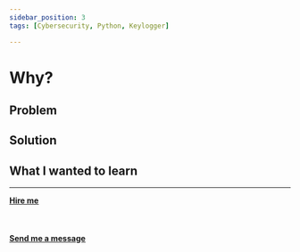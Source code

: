 ```yaml
---
sidebar_position: 3
tags: [Cybersecurity, Python, Keylogger]

---
```


# Why?

## Problem

## Solution

## What I wanted to learn

<hr></hr>

<a href="https://calendly.com/mattherzog/business-chat" target="_blank"><b><u>Hire me</u></b></a>
<br></br>
<br></br>
<a href="mailto:matt@mattherzog.me" target="_blank"><b><u>Send me a message</u></b></a>